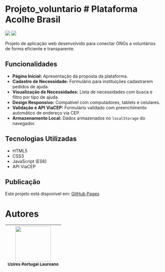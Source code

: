 # Projeto_voluntario # Plataforma Acolhe Brasil

  <img src="http://img.shields.io/static/v1?label=LICENSE&message=UniCesumar&color=green&style=for-the-badge"/>
     <img src="http://img.shields.io/static/v1?label=STATUS&message=EM%20CONCLUIDO&color=RED&style=for-the-badge"/>

Projeto de aplicação web desenvolvido para conectar ONGs a voluntários de forma eficiente e transparente.

## Funcionalidades

- **Página Inicial:** Apresentação da proposta da plataforma.
- **Cadastro de Necessidade:** Formulário para instituições cadastrarem pedidos de ajuda.
- **Visualização de Necessidades:** Lista de necessidades com busca e filtro por tipo de ajuda.
- **Design Responsivo:** Compatível com computadores, tablets e celulares.
- **Validação e API ViaCEP:** Formulário validado com preenchimento automático de endereço via CEP.
- **Armazenamento Local:** Dados armazenados no `localStorage` do navegador.

## Tecnologias Utilizadas

- HTML5
- CSS3
- JavaScript (ES6)
- API ViaCEP


## Publicação

Este projeto está disponível em: [GitHub Pages](https://uzzipl.github.io/Projeto_voluntario/)
# Autores

|  [<img loading="lazy" src="https://avatars.githubusercontent.com/u/170525752?s=400&v=4" width=115><br><sub>Uzires Portugal Laureano</sub>](https://github.com/Uzzipl) | 
| :---: |
